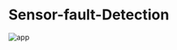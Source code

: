 # Sensor-fault-Detection
![app](https://user-images.githubusercontent.com/131861408/234544571-7c4662c1-7a02-40d4-9612-47e532ce8bad.png)
